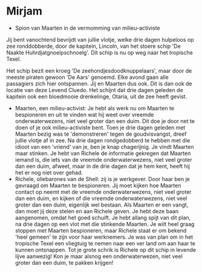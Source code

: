 # Mirjam 

 * Spion van Maarten in de vermomming van milieu-activiste 

Jij bent vanochtend bevrijdt van jullie vlotje, welke drie dagen hulpeloos op zee ronddobberde, door de kapitein, Lincoln, van het stoere schip 'De Naakte Huhrdjatgnoeipschnoelg'. Dit schip is nu op weg naar het tropische Texel. 

Het schip bezit een kroeg 'De zeehondjesdoodknuppelaars', maar door de meeste piraten gewoon 'De Aars' genoemd. Elke avond gaan alle passagiers zich hier ontspannen. Jij en Maarten dus ook. Dit is dan ook de locatie van deze Levend Cluedo. Het schijnt dat drie dagen geleden de kapitein ook een bloedmooie drenkelinge, Otaria, uit de zee heeft gevist. 

 * Maarten, een milieu-activist: Je hebt als werk nu om Maarten te bespioneren en uit te vinden wat hij weet over vreemde onderwaterwezens, niet veel groter dan een duim. Dit doe je door net te doen of je ook milieu-activiste bent. Toen je drie dagen geleden met Maarten bezig was te 'demonstreren' tegen de goudvisvangst, dreef jullie vlotje af in zee. Na drie dagen rondgedobberd te hebben met die idioot van een 'vriend' van je, ben je knap chagerijnig. Je vindt Maarten maar stinken. Je hebt van Richele de informatie gekregen dat Maarten iemand is, die iets van de vreemde onderwaterwezens, niet veel groter dan een duim, afweet, maar in de drie dagen dat je hem kent, heeft hij het er nog niet over gehad. 
 * Richele, oliebarones van de Shell: zij is je werkgever. Door haar ben je gevraagd om Maarten te bespioneren. Jij moet kijken hoe Maarten contact op neemt met de vreemde onderwaterwezens, niet veel groter dan een duim, en kijken of die vreemde onderwaterwezens, niet veel groter dan een duim, eigenlijk wel bestaan. Als Maarten er een vangt, dan moet jij deze stelen en aan Richele geven. Je hebt deze baan aangenomen, omdat het goed schuift. Je hebt allang spijt van dit plan, na drie dagen op een vlot met die stinkende Maarten. Je wilt heel graag stoppen met Maarten bespioneren, maar Richele staat er om bekend 'heel gemeen' te zijn voor haar werknemers. Je was van plan om in het tropische Texel een vliegtuig te nemen naar een ver land om aan haar te kunnen ontsnappen. Tot je grote schrik is Richele op dit schip in levende lijve aanwezig! Kon je maar alsnog een onderwaterwezen, niet veel groter dan een duim, te pakken krijgen! 